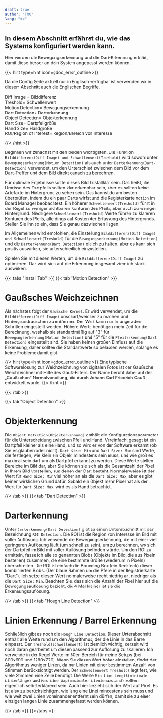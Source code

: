```yaml
---
draft: true
author: "TmO"
lang: "de"
---
```




## In diesem Abschnitt erfährst du, wie das Systems konfiguriert werden kann.

Hier werden die Bewegungserkennung und die Dart-Erkennung erklärt, damit diese besser an dein System angepasst werden können.

{{< hint type=hint icon=gdoc_error_outline >}}
<p>Da die Config Seite aktuell nur in Englisch verfügbar ist verwenden wir in diesem Abschnitt auch die Englischen Begriffe.<br>
<br>
Diff Image = Bilddifferenz<br>
Treshold= Schwellenwert<br>
Motion Detection= Bewegungserkennung<br>
Dart Detection= Darterkennung<br>
Object Detection= Objekterkennung<br>
Dart Size= Dartpfeilgröße<br>
Hand Size= Handgröße<br>
ROI/Region of Interest= Region/Bereich von Interesse</p>
{{< /hint >}}

Beginnen wir zunächst mit den beiden wichtigsten.
Die Funktion `Bilddifferenz(Diff Image) und Schwellenwert(Treshold)` wird sowohl unter `Bewegungserkennung(Motion Detection)` als auch unter `Darterkennung(Dart-Detection)` verwendet, um den Unterschied zwischen dem Bild vor dem Dart-Treffer und dem Bild direkt danach zu berechnen.

Für optimale Ergebnisse sollte dieses Bild kristallklar sein.
Das heißt, die Umrisse des Dartpfeils sollten klar erkennbar sein, aber es sollten keine Artefakte im Hintergrund zu sehen sein.
Das kannst du am besten überprüfen, indem du ein paar Darts wirfst und die Registerkarte `Motion` im Board Manager beobachtest.
Ein höherer `Schwellenwert(Treshold)` führt in der Regel zu weniger sichtbaren Konturen des Pfeils, aber auch zu weniger Hintergrund.
Niedrigere `Schwellenwert(Treshold)` Werte führen zu klareren Konturen des Pfeils, allerdings auf Kosten der Erfassung des Hintergrunds.
Stellen Sie ihn so ein, dass Sie genau dazwischen liegen.

Im Allgemeinen wird empfohlen, die Einstellung `Bilddifferenz(Diff Image) und Schwellenwert(Treshold)` für die `Bewegungserkennung(Motion Detection)` und die `Darterkennung(Dart Detection)` gleich zu halten, aber es kann sich positiv auswirken, sie unterschiedlich einzustellen.

Spielen Sie mit diesen Werten, um die `Bilddifferenz(Diff Image)` zu optimieren.
Das wird sich auf die Erkennung insgesamt ziemlich stark auswirken.

{{< tabs "Install Tab" >}}
{{< tab "Motion Detection" >}} 

# Gaußsches Weichzeichnen

Als nächstes folgt der `Gaußsche Kernel`.
Er wird verwendet, um die `Bilddifferenz(Diff Image)` unscharf/weicher zu machen und Hintergrundrauschen zu entfernen.
Der Wert kann nur in ungeraden Schritten eingestellt werden.
Höhere Werte benötigen mehr Zeit für die Berechnung, weshalb sie standardmäßig auf "3" für `Bewegungserkennung(Motion Detection)` und "5" für die `Pfeilerkennung(Dart Detection)` eingestellt sind.
Sie haben keinen großen Einfluss auf die Erkennung, daher sollten die Standartwerte so belassen werden, solange es keine Probleme damit gibt.

{{< hint type=hint icon=gdoc_error_outline >}}
Eine typische Softwarelösung zur Weichzeichnung von digitalen Fotos ist der Gaußsche Weichzeichner mit Hilfe des Gauß-Filters. Der Name beruht dabei auf der „Gaußschen“ Normalverteilung, die durch Johann Carl Friedrich Gauß entwickelt wurde. 
{{< /hint >}}

{{< /tab >}}

{{< tab "Object Detection" >}} 

# Objekterkennung

Die `Object Detection(Objekterkennung)` enthält die Konfigurationsparameter für die Unterscheidung zwischen Pfeil und Hand.
Vereinfacht gesagt ist ein Dartpfeil kleiner als eine Hand, und so wird er von der Software erkannt (ob Sie es glauben oder nicht).
`Dart Size: Min` und `Dart Size: Max` sind Werte, die festlegen, wie klein ein Objekt mindestens sein muss, und wie groß es maximal sein darf um als Dartpfeil erkannt zu werden. Diese Werte stellen Bereiche im Bild dar, aber Sie können sie sich als die Gesamtzahl der Pixel in Ihrem Bild vorstellen, aus denen der Dart besteht. Normalerweise ist der Wert für `Hand Size: Min` viel höher an als die `Dart Size: Max`, aber es gibt keinen wirklichen Grund dafür.
Sobald ein Objekt mehr Pixel hat als der Wert für `Dart Size: Max`, wird es als Hand betrachtet.

{{< /tab >}}
{{< tab "Dart Detection" >}}

# Darterkennung

Unter `Darterkennung(Dart Detection)` gibt es einen Unterabschnitt mit der Bezeichnung `ROI Detection`.
Die ROI ist die Region von Interesse im Bild mit voller Auflösung. Ich verwende die Bewegungserkennung, die mit einer viel geringeren Auflösung läuft (um schnell zu sein), um zu berechnen, wo sich der Dartpfeil im Bild mit voller Auflösung befinden würde. Um den ROI zu ermitteln, fasse ich alle so genannten Blobs (Objekte im Bild, die aus Pixeln bestehen) zusammen, die eine bestimmte Größe (wiederum in Pixeln) überschreiten. Die ROI ist einfach die Bounding Box (ein Rechteck) dieser kombinierten Blobs. (Der blaue Rahmen um die Pfeile in der Registrierkarte "Dart"). Ich setze diesen Wert normalerweise recht niedrig an, niedriger als die `Dart Size: Min`. Beachten Sie, dass sich die Anzahl der Pixel hier auf die Bewegungsauflösung bezieht, die 4 Mal kleiner ist als die Erkennungsauflösung.

{{< /tab >}}
{{< tab "Hough Line Detection" >}}

# Linien Erkennung / Barrel Erkennung

Schließlich gibt es noch die `Hough Line Detection`.
Dieser Unterabschnitt enthält alle Werte rund um den Algorithmus, der die Linie in das Barrel einpasst.
Der `Treshold(Schwellenwert)` ist ziemlich wichtig, derzeit wird noch daran gearbeitet um diesen passend zur Auflösung zu skalieren.
Ich verwende in der Regel Werte im 50er-Bereich für meine Setups (bei 800x600 und 1280x720).
Wenn Sie diesen Wert höher einstellen, findet der Algorithmus weniger Linien, da nur Linien mit einer bestimmten Anzahl von Stimmen berücksichtigt werden.
Der `Schwellenwert(Treshold)` legt fest, wie viele Stimmen eine Zeile benötigt.
Die Werte `Min Line Length(minimale Linienlänge)` und `Max Line Gap(maximaler Lienienabstand)` sollten eigentlich selbsterklärend sein.
Auch hier bezieht sich der Wert auf Pixel. 
Es ist also zu berücksichtigen, wie lang eine Linei mindestens sein muss und wie weit zwei Linien voneinander entfernt sein dürfen, damit sie zu einer einzigen langen Linie zusammengefasst werden können.

{{< /tab >}}
{{< /tabs >}}